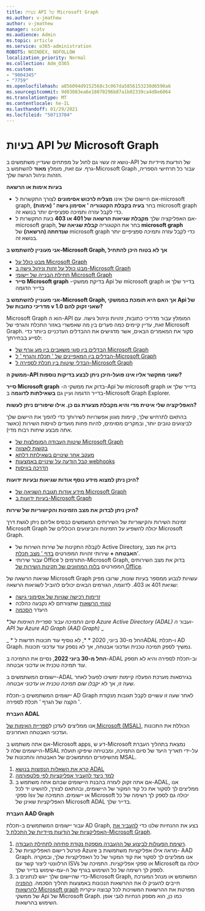 ```yaml
---
title: בעיות API של Microsoft Graph
ms.author: v-jmathew
author: v-jmathew
manager: scotv
ms.audience: Admin
ms.topic: article
ms.service: o365-administration
ROBOTS: NOINDEX, NOFOLLOW
localization_priority: Normal
ms.collection: Adm_O365
ms.custom:
- "9004345"
- "7759"
ms.openlocfilehash: a856094d9152568c3c067da5856153230d6590a6
ms.sourcegitcommit: 9d03083ea6e18070296b87a1b02339ca4d8e6064
ms.translationtype: MT
ms.contentlocale: he-IL
ms.lasthandoff: 01/29/2021
ms.locfileid: "50713704"
---
```

# <a name="microsoft-graph-api-issues"></a>בעיות API של Microsoft Graph

נושא זה עשוי גם לחול על מפתחים שעדיין משתמשים ב-API של הודעות מיידיות של גרף. עם זאת, מומלץ **מאוד** להשתמש ב-Microsoft Graph עבור כל תרחישי הספריה, הזהות וניהול הגישה שלך.

**בעיות אימות או הרשאה**

- אם היישום שלך אינו **מצליח לרכוש אסימונים** לצורך התקשרות ל-microsoft graph, בחר **בעיה בקבלת הקטגוריה ' אסימון גישה ' (אימות)** microsoft graph כדי לקבל עזרה ותמיכה ספציפיים יותר בנושא זה.
- אם האפליקציה שלך **מקבלת שגיאות הרשאה של 401 או 403** בעת התקשרות ל-microsoft graph, בחר את הקטגוריה **קבלת שגיאה של microsoft graph שנדחתה (הרשאה)** של microsoft graph כדי לקבל עזרה ותמיכה ספציפיים יותר בנושא זה.

**אני מעוניין להשתמש ב-Microsoft Graph, אך לא בטוח היכן להתחיל**

- [מבט כולל על Microsoft Graph](https://docs.microsoft.com/graph/overview)
- [מבט כולל על זהות וניהול גישה ב-Microsoft Graph](https://docs.microsoft.com/graph/azuread-identity-access-management-concept-overview)
- [תחילת הבנייה של יישומי Microsoft Graph](https://docs.microsoft.com/graph/)
- **סייר Microsoft graph** -בדיקת ממשקי Api של microsoft graph בדייר שלך או בדייר הדגמה

**אני מעוניין להשתמש ב-Microsoft Graph, אך האם היא תומכת בממשקי Api של מדריכי כתובות של v 1.0 שאני זקוק להם?**

Microsoft Graph הוא ה-API המומלץ עבור מדריכי כתובות, זהויות וניהול גישה. עם זאת, עדיין קיימים כמה פערים בין מה שאפשרי באזור התכלת והגרפי של Microsoft Graph. סקור את המאמרים הבאים, אשר מדגישים את ההבדלים העדכניים ביותר כדי לסייע בבחירתך:

- [הבדלים בין סוגי משאבים בין מע וגרף של Microsoft Graph](https://docs.microsoft.com/graph/migrate-azure-ad-graph-resource-differences)
- [הבדלים בין המאפיינים של ' תכלת והגרף ' ל-Microsoft Graph](https://docs.microsoft.com/graph/migrate-azure-ad-graph-property-differences)
- [הבדלי שיטות בין תכלת לספירה ל-Microsoft Graph](https://docs.microsoft.com/graph/migrate-azure-ad-graph-method-differences)

**ממשק ה-API שאני מתקשר אליו אינו פועל-היכן ניתן לבצע בדיקות נוספות?**

**סייר Microsoft graph** -בדוק את ממשקי ה-Api של microsoft graph בדייר שלך או בדייר הדגמה ועיין גם **בשאילתות לדוגמה** ב-Microsoft Graph Explorer.

**האפליקציה שלי איטית מדי והיא מקבלת מצערת גם כן. אילו שיפורים ניתן לעשות?**

בהתאם לתרחיש שלך, קיימות מגוון אפשרויות לשירותך כדי להפוך את היישום שלך לביצועים טובים יותר, ובמקרים מסוימים, להיות פחות מועדים לוויסות השירות (כאשר אתה מבצע שיחות רבות מדי).

- [שיטות העבודה המומלצות של Microsoft Graph](https://docs.microsoft.com/graph/best-practices-concept)
- [בקשות לאצווה](https://docs.microsoft.com/graph/json-batching)
- [מעקב אחר שינויים בשאילתת דלתא](https://docs.microsoft.com/graph/delta-query-overview)
- [קבל הודעה על שינויים באמצעות webhooks](https://docs.microsoft.com/graph/webhooks)
- [הדרכה בוויסות](https://docs.microsoft.com/graph/throttling)

**היכן ניתן למצוא מידע נוסף אודות שגיאות ובעיות ידועות?**

- [מידע אודות תגובת השגיאה של Microsoft Graph](https://docs.microsoft.com/graph/errors)
- [בעיות ידועות ב-Microsoft Graph](https://docs.microsoft.com/graph/known-issues)

**היכן ניתן לבדוק את מצב הזמינות והקישוריות של שירות?**

זמינות השירות והקישוריות של השירותים המשמשים כבסיס אליהם ניתן לגשת דרך Microsoft Graph יכולה להשפיע על הזמינות והביצועים הכוללים של Microsoft Graph.

- לקבלת התקינות של שירות השירות של Active Directory, בדוק את מצב **האבטחה +** שירותי זהויות המפורטים [בדף ' מצב תכלת](https://azure.microsoft.com/status/)'.
- עבור שירותי Office התורמים ל-Microsoft Graph, בדוק את מצב השירותים המפורטים [בלוח המחוונים של תקינות השירות של Office](https://portal.office.com/adminportal/home#/servicehealth).

שגיאות הרשאה של Microsoft Graph עשויות לנבוע ממספר בעיות שונות, שרובו מפיק שגיאת 401 או 403. לדוגמה, הגורמים הבאים יכולים להוביל לשגיאות הרשאה:

- [זרימות רכישה שגויות של אסימוני גישה](https://docs.microsoft.com/azure/active-directory/develop/active-directory-authentication-scenarios)
- [טווחי הרשאות](https://docs.microsoft.com/azure/active-directory/develop/active-directory-v2-scopes) שתצורתם לא נקבעה כהלכה
- היעדר [הסכמה](https://docs.microsoft.com/azure/active-directory/develop/active-directory-devhowto-multi-tenant-overview#understanding-user-and-admin-consent)

**_סיום התמיכה עבור ספריית האימות של Azure Active Directory ‏(ADAL) ועבור ה- API של Azure AD Graph ‏(AAD Graph)_* _

_ * החל מ-30 ביוני, 2020 * *, לא נוסיף עוד תכונות חדשות לADAL ו-תכלת AD Graph. נמשיך לספק תמיכה טכנית ועדכוני אבטחה, אך לא נספק עוד עדכוני תכונות.

**החל מ-30 ביוני 2022**, נסיים את התמיכה ב-ADAL וב-תכלת לספירה והיא לא תספק עוד תמיכה טכנית או עדכוני אבטחה.

יישומים המשתמשים ב-ADAL בגירסאות מערכת הפעלה קיימות ימשיכו לפעול לאחר שעה זו, אך לא *יקבלו שום תמיכה טכנית או עדכוני אבטחה*.

יישומים המשתמשים ב-תכלת AD Graph לאחר שעה זו עשויים לקבל תגובות מנקודת הקצה של הגרף ' תכלת לספירה '.

**העברת ADAL**

אנו ממליצים לעדכן ל[ספריית האימות של Microsoft ‏(MSAL)](https://docs.microsoft.com/azure/active-directory/develop/v2-overview), הכוללת את התכונות ועדכוני האבטחה האחרונים.

אם אתה משתמש ב-Microsoft apps, דע ש-Microsoft נמצאת בתהליך העברת היישומים שלה ל-MSAL על-ידי תאריך היעד של סיום התמיכה, ומבטיחה שיפיקו תועלת מהשיפורים המתמשכים של האבטחה והתכונות של MSAL.

1. [קרא את השאלות הנפוצות בנושא ADAL](https://docs.microsoft.com/azure/active-directory/develop/msal-migration#frequently-asked-questions-faq)
2. [למד כיצד להעביר אפליקציות לפי פלטפורמה](https://docs.microsoft.com/azure/active-directory/develop/msal-migration#frequently-asked-questions-faq)
3. אם אתה זקוק לעזרה בהבנת היישומים שבהם אתה משתמש ב-ADAL, אנו ממליצים לך לסקור את כל קוד המקור של היישומים, ובהתאם לצורך, להושיט יד לכל ספקי Isv או יישומים. התמיכה של Microsoft יכולה גם לספק לך רשימה של כל האפליקציות שאינן של Microsoft ADAL בדייר שלך.

**העברת AAD Graph**

עבור יישומים המשתמשים ב-תכלת AD Graph, בצע את ההנחיות שלנו כדי [להעביר את האפליקציות של הודעות מיידיות של התכלת ל-Microsoft Graph](https://docs.microsoft.com/graph/migrate-azure-ad-graph-overview).

1. [רשימת הפעולות לביצוע של ההעברה מספקת נקודת פתיחה לתחילת העבודה](https://docs.microsoft.com/graph/migrate-azure-ad-graph-planning-checklist).
2. פורטל רישום האפליקציות של Azure מראה אילו אפליקציות משתמשות ב- AAD Graph. אנו ממליצים לך לסקור את קוד המקור של כל האפליקציות שלך, ובמקרה הרלוונטי ליצור קשר עם ISVs או ספקי אפליקציות. התמיכה של Microsoft יכולה גם לספק לך רשימה של כל השימוש בגרף של ה-עמ-שימוש בדייר שלך.
3. כדי שהיישום שלך ייגש לנתונים ב-Microsoft Graph, המשתמש או מנהל המערכת חייבים להעניק לו את ההרשאות הנכונות באמצעות תהליך הסכמה. [ההפניה להרשאות Microsoft graph](https://docs.microsoft.com/graph/permissions-reference) מפרטת את ההרשאות המשויכות לכל קבוצה עיקרית של ממשקי Api של Microsoft Graph. כמו כן, הוא מספק הנחיות לגבי אופן השימוש בהרשאות.
